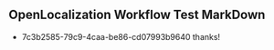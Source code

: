 ## OpenLocalization Workflow Test MarkDown
* 7c3b2585-79c9-4caa-be86-cd07993b9640 thanks!

<!--HONumber=Jul16_HO2-->


